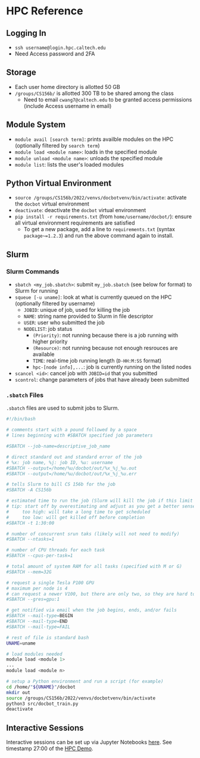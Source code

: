 # HPC Reference

## Logging In
- `ssh username@login.hpc.caltech.edu`
- Need Access password and 2FA

## Storage
- Each user home directory is allotted 50 GB
- `/groups/CS156b/` is allotted 300 TB to be shared among the class
	- Need to email `cwang7@caltech.edu` to be granted access permissions (include Access username in email)

## Module System
- `module avail [search term]`: prints availble modules on the HPC (optionally filtered by `search term`)
- `module load <module name>`: loads in the specified module
- `module unload <module name>`: unloads the specified module
- `module list`: lists the user's loaded modules

## Python Virtual Environment
- `source /groups/CS156b/2022/venvs/docbotvenv/bin/activate`: activate the `docbot` virtual environment
- `deactivate`: deactivate the `docbot` virtual environment
- `pip install -r requirements.txt` (from `home/username/docbot/`): ensure all virtual environment requirements are satisfied
  - To get a new package, add a line to `requirements.txt` (syntax `package~=1.2.3`) and run the above command again to install.

## Slurm
### Slurm Commands
- `sbatch <my_job.sbatch>`: submit `my_job.sbatch` (see below for format) to Slurm for running
- `squeue [-u uname]`: look at what is currently queued on the HPC (optionally filtered by username)
	- `JOBID`: unique  of job, used for killing the job
	- `NAME`: string name provided to Slurm in file descriptor
	- `USER`: user who submitted the job
	- `NODELIST`: job status
		- `(Priority)`: not running because there is a job running with higher priority
		- `(Resource)`: not running because not enough resrouces are available
		- `TIME`: real-time job running length (`D-HH:M:SS` format)
		- `hpc-[node info],...`: job is currently running on the listed nodes
- `scancel <id>`: cancel job with `JOBID=id` that you submitted
- `scontrol`: change parameters of jobs that have already been submitted

### `.sbatch` Files
`.sbatch` files are used to submit jobs to Slurm.
```bash
#!/bin/bash

# comments start with a pound followed by a space
# lines beginning with #SBATCH specified job parameters

#SBATCH --job-name=descriptive_job_name

# direct standard out and standard error of the job
# %x: job name, %j: job ID, %u: username
#SBATCH --output=/home/%u/docbot/out/%x_%j_%u.out
#SBATCH --output=/home/%u/docbot/out/%x_%j_%u.err

# tells Slurm to bill CS 156b for the job
#SBATCH -A CS156b

# estimated time to run the job (Slurm will kill the job if this limit is exceeded)
# tip: start off by overestimating and adjust as you get a better sense
#     too high: will take a long time to get scheduled
#     too low: will get killed off before completion
#SBATCH -t 1:30:00

# number of concurrent srun taks (likely will not need to modify)
#SBATCH --ntasks=1

# number of CPU threads for each task
#SBATCH --cpus-per-task=1

# total amount of system RAM for all tasks (specified with M or G)
#SBATCH --mem=32G

# request a single Tesla P100 GPU
# maximum per node is 4
# can request a newer V100, but there are only two, so they are hard to get
#SBATCH --gres=gpu:1

# get notified via email when the job begins, ends, and/or fails
#SBATCH --mail-type=BEGIN
#SBATCH --mail-type=END
#SBATCH --mail-type=FAIL

# rest of file is standard bash
UNAME=uname

# load modules needed
module load <module 1>
...
module load <module n>

# setup a Python environment and run a script (for example)
cd /home/"${UNAME}"/docbot
mkdir out
source /groups/CS156b/2022/venvs/docbotvenv/bin/activate
python3 src/docbot_train.py
deactivate
```

## Interactive Sessions
Interactive sessions can be set up via Jupyter Notebooks [here](https://interactive.hpc.caltech.edu/).
See timestamp 27:00 of the [HPC Demo](https://piazza.com/caltech/spring2022/cs156b/resources).
